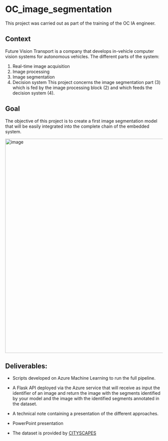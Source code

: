 # OC_image_segmentation
This project was carried out as part of the training of the OC IA engineer.

## Context

Future Vision Transport is a company that develops in-vehicle computer vision systems for autonomous vehicles.
The different parts of the system:
1.	Real-time image acquisition
2.	Image processing
3.	Image segmentation 
4.	Decision system
This project concerns the image segmentation part (3) which is fed by the image processing block (2) and which feeds the decision system (4).


## Goal
The objective of this project is to create a first image segmentation model that will be easily integrated into the complete chain of the embedded system.

<img width="682" alt="image" src="https://user-images.githubusercontent.com/66125524/152153876-811c2221-4844-45b5-97df-c4539a806565.png">
 

## Deliverables:

 - Scripts developed on Azure Machine Learning to run the full pipeline. 

 - A Flask API deployed via the Azure service that will receive as input the identifier of an image and return the image with the segments identified by your model and the image with the identified segments annotated in the dataset. 

 - A technical note containing a presentation of the different approaches. 

 - PowerPoint presentation

 - The dataset is provided by [CITYSCAPES](https://www.cityscapes-dataset.com/dataset-overview/)
